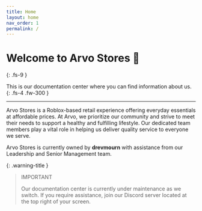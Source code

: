 ```yaml
---
title: Home
layout: home
nav_order: 1
permalink: /
---
```


# Welcome to Arvo Stores 👋
{: .fs-9 }

This is our documentation center where you can find information about us.
{: .fs-4 .fw-300 }

---

Arvo Stores is a Roblox-based retail experience offering everyday essentials at affordable prices. At Arvo, we prioritize our community and strive to meet their needs to support a healthy and fulfilling lifestyle. Our dedicated team members play a vital role in helping us deliver quality service to everyone we serve.

Arvo Stores is currently owned by **drevmourn** with assistance from our Leadership and Senior Management team.

{: .warning-title }
> IMPORTANT
>
> Our documentation center is currently under maintenance as we switch. If you require assistance, join our Discord server located at the top right of your screen.